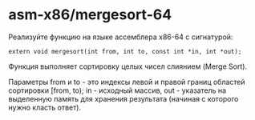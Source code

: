 # asm-x86/mergesort-64

Реализуйте функцию на языке ассемблера x86-64 с сигнатурой:

```
extern void mergesort(int from, int to, const int *in, int *out);
```

Функция выполняет сортировку целых чисел слиянием (Merge Sort).

Параметры from и to - это индексы левой и правой границ областей сортировки [from, to); in - исходный массив, out -
указатель на выделенную память для хранения результата (начиная с которого нужно класть ответ). 
